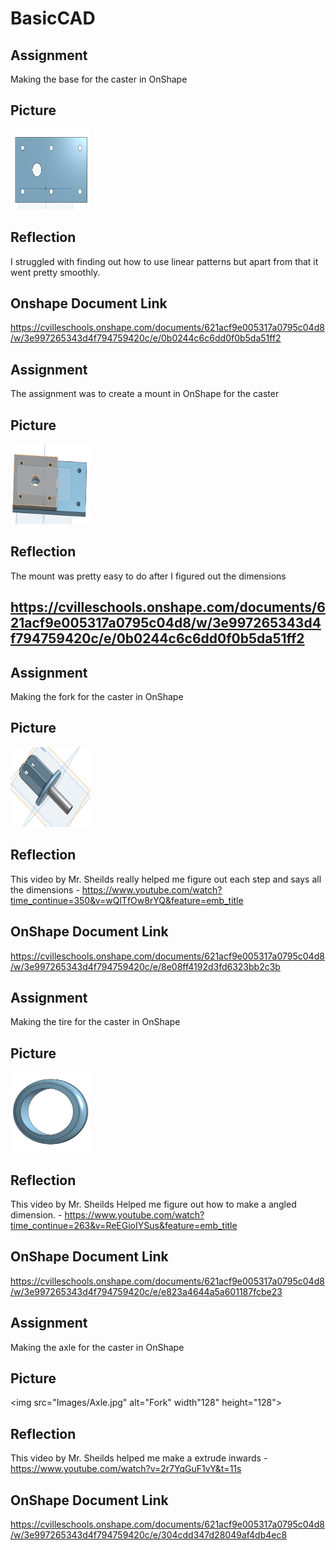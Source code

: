 # BasicCAD

## Assignment

Making the base for the caster in OnShape

## Picture

<img src="Images/Base.jpg" alt="Base" width="128" height="128">

## Reflection

I struggled with finding out how to use linear patterns but apart from that it went pretty smoothly.

## Onshape Document Link

https://cvilleschools.onshape.com/documents/621acf9e005317a0795c04d8/w/3e997265343d4f794759420c/e/0b0244c6c6dd0f0b5da51ff2


## Assignment

The assignment was to create a mount in OnShape for the caster

## Picture

<img src="Images/Mount.jpg" alt="Mount" width="128" height="128">

## Reflection

The mount was pretty easy to do after I figured out the dimensions 

## https://cvilleschools.onshape.com/documents/621acf9e005317a0795c04d8/w/3e997265343d4f794759420c/e/0b0244c6c6dd0f0b5da51ff2


## Assignment

Making the fork for the caster in OnShape

## Picture

<img src="Images/Fork.jpg" alt="Fork" width="128" height="128">

## Reflection

This video by Mr. Sheilds really helped me figure out each step and says all the dimensions - https://www.youtube.com/watch?time_continue=350&v=wQlTfOw8rYQ&feature=emb_title

## OnShape Document Link

https://cvilleschools.onshape.com/documents/621acf9e005317a0795c04d8/w/3e997265343d4f794759420c/e/8e08ff4192d3fd6323bb2c3b


## Assignment

Making the tire for the caster in OnShape

## Picture 

<img src="Images/Tire.png" alt="Fork" width="128" height="128">

## Reflection

This video by Mr. Sheilds Helped me figure out how to make a angled dimension. - https://www.youtube.com/watch?time_continue=263&v=ReEGioIYSus&feature=emb_title

## OnShape Document Link

https://cvilleschools.onshape.com/documents/621acf9e005317a0795c04d8/w/3e997265343d4f794759420c/e/e823a4644a5a601187fcbe23

## Assignment

Making the axle for the caster in OnShape

## Picture

<img src="Images/Axle.jpg" alt="Fork" width"128" height="128">

## Reflection

This video by Mr. Sheilds helped me make a extrude inwards - https://www.youtube.com/watch?v=2r7YqGuF1vY&t=11s

## OnShape Document Link

https://cvilleschools.onshape.com/documents/621acf9e005317a0795c04d8/w/3e997265343d4f794759420c/e/304cdd347d28049af4db4ec8
